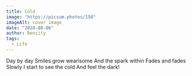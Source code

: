 ```yaml
---
title: Cold
image: "https://picsum.photos/150"
imageAlt: cover image
date: "2024-08-06"
author: Bencity
tags:
  - Life
---
```


Day by day
Smiles grow wearisome
And the spark within
Fades and fades
Slowly I start to see the cold
And feel the dark!
